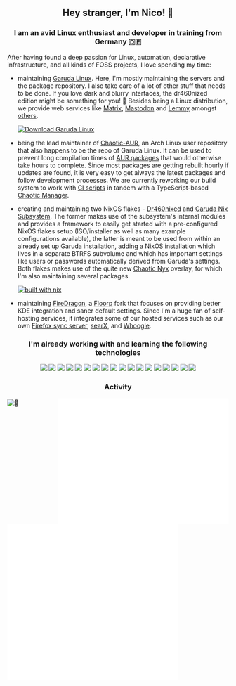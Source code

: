 <h2 align="center">Hey stranger, I'm Nico! 👋</h2>
<h3 align="center">I am an avid Linux enthusiast and developer in training from Germany 🇩🇪</h3>

After having found a deep passion for Linux, automation, declarative infrastructure, and all kinds of FOSS projects, I love spending my time:

- maintaining [Garuda Linux](https://garudalinux.org). Here, I'm mostly maintaining the servers and the package repository. I also take care of a lot of other stuff that needs to be done. If you love dark and blurry interfaces, the dr460nized edition might be something for you! 🐉 Besides being a Linux distribution, we provide web services like [Matrix](https://element.garudalinux.org), [Mastodon](https://social.garudalinux.org) and [Lemmy](https://lemmy.garudalinux.org) amongst [others](https://start.garudalinux.org).

  [![Download Garuda Linux](https://img.shields.io/sourceforge/dt/garuda-linux.svg)](https://sourceforge.net/projects/garuda-linux/files/latest/download)

- being the lead maintainer of [Chaotic-AUR](https://chaotic.cx), an Arch Linux user repository that also happens to be the repo of Garuda Linux. It can be used to prevent long compilation times of [AUR packages](https://aur.archlinux.org) that would otherwise take hours to complete. Since most packages are getting rebuilt hourly if updates are found, it is very easy to get always the latest packages and follow development processes. We are currently reworking our build system to work with [CI scripts](https://github.com/chaotic-cx/chaotic-repository-template/commits/main/) in tandem with a TypeScript-based [Chaotic Manager](https://gitlab.com/garuda-linux/tools/chaotic-manager).

- creating and maintaining two NixOS flakes - [Dr460nixed](https://nixed.dr460nf1r3.org) and [Garuda Nix Subsystem](https://github.com/garuda-linux/garuda-nix-subsystem). The former makes use of the subsystem's internal modules and provides a framework to easily get started with a pre-configured NixOS flakes setup (ISO/installer as well as many example configurations available), the latter is meant to be used from within an already set up Garuda installation, adding a NixOS installation which lives in a separate BTRFS subvolume and which has important settings like users or passwords automatically derived from Garuda's settings. Both flakes makes use of the quite new [Chaotic Nyx](https://github.com/chaotic-cx/nyx) overlay, for which I'm also maintaining several packages.

  [![built with nix](https://img.shields.io/static/v1?logo=nixos&logoColor=white&label=&message=Built%20with%20Nix&color=41439a)](https://builtwithnix.org)

- maintaining [FireDragon](https://github.com/dr460nf1r3/firedragon-browser), a [Floorp](https://floorp.app/en) fork that focuses on providing better KDE integration and saner default settings. Since I'm a huge fan of self-hosting services, it integrates some of our hosted services such as our own [Firefox sync server](https://ffsync.garudalinux.org), [searX](https://searx.garudalinux.org), and [Whoogle](https://search.garudalinux.org).

<h3 align="center">I'm already working with and learning the following technologies</h3>
<p align="center">
  <img src="https://cdn.jsdelivr.net/gh/devicons/devicon/icons/nixos/nixos-original.svg" width="40"/> <img src="https://cdn.jsdelivr.net/gh/devicons/devicon@latest/icons/angular/angular-original.svg" width="40"/> <img src="https://cdn.jsdelivr.net/gh/devicons/devicon@latest/icons/typescript/typescript-original.svg" width="40"/> <img src="https://cdn.jsdelivr.net/gh/devicons/devicon@latest/icons/html5/html5-original.svg" width="40"/> <img src="https://cdn.jsdelivr.net/gh/devicons/devicon@latest/icons/javascript/javascript-original.svg" width="40"/> <img src="https://upload.wikimedia.org/wikipedia/commons/5/5b/Antu_distributor-logo-archlinux.svg" width="40"/> <img src="https://cdn.jsdelivr.net/gh/devicons/devicon@latest/icons/ansible/ansible-original.svg" width="40"/> <img src="https://cdn.jsdelivr.net/gh/devicons/devicon/icons/bash/bash-original.svg" width="40"/> <img src="https://cdn.jsdelivr.net/gh/devicons/devicon/icons/docker/docker-plain-wordmark.svg" width="40"/> <img src="https://cdn.jsdelivr.net/gh/devicons/devicon@latest/icons/github/github-original.svg" width="40"/> <img src="https://cdn.jsdelivr.net/gh/devicons/devicon/icons/gitlab/gitlab-original-wordmark.svg" width="40"/> <img src="https://cdn.jsdelivr.net/gh/devicons/devicon/icons/hugo/hugo-original.svg" width="40"/> <img src="https://cdn.jsdelivr.net/gh/devicons/devicon@latest/icons/webstorm/webstorm-original.svg" width="40"/> <img src="https://cdn.jsdelivr.net/gh/devicons/devicon/icons/vscode/vscode-original.svg" width="40"/> <img src="https://cdn.jsdelivr.net/gh/devicons/devicon/icons/linux/linux-original.svg" width="40"/> <img src="https://cdn.jsdelivr.net/gh/devicons/devicon/icons/markdown/markdown-original.svg" width="40" /> <img src="https://cdn.jsdelivr.net/gh/devicons/devicon/icons/nginx/nginx-original.svg" width="40"/> <img src="https://cdn.jsdelivr.net/gh/devicons/devicon/icons/debian/debian-plain-wordmark.svg" width="40"/>
</p>

<h3 align="center">Activity</h3>
<img align="right" width="390" alt="🦑" src="./metrics.plugin.habits.facts.svg">
<img align="left" width="390" alt="🦑" src="./metrics.classic.svg">
<img align="left" width="390" alt="🦑" src="./metrics.plugin.achievements.compact.svg">

<img align="center" alt="🦑" src="https://spotify-github-profile.vercel.app/api/view?uid=1132640999&cover_image=true&theme=novatorem&show_offline=false&background_color=241f31&bar_color=613583&bar_color_cover=true">
